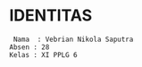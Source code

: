 # IDENTITAS
``` Nama  : Vebrian Nikola Saputra```
<br>
``` Absen : 28 ```
<br>
``` Kelas : XI PPLG 6 ```
